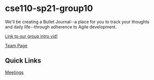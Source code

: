# cse110-sp21-group10
We'll be creating a Bullet Journal--a place for you to track your thoughts and daily life--through adherence to Agile development.

[Link to our group intro vid!](https://youtu.be/TEGurr5URH4)

[Team Page](admin/team.md)

## Quick Links

[Meetings](admin/meetings)
